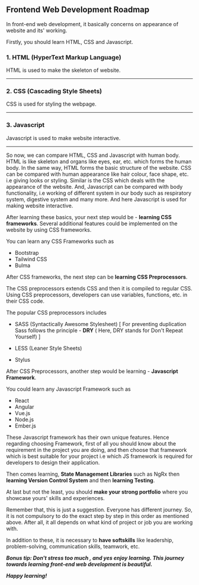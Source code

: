 ## Frontend Web Development Roadmap
In front-end web development, it basically concerns on appearance of website and its' working.

Firstly, you should learn HTML, CSS and Javascript.

### 1. HTML (HyperText Markup Language)
HTML is used to make the skeleton of website.
***

### 2. CSS (Cascading Style Sheets)
CSS is used for styling the webpage.
***

### 3. Javascript 
Javascript is used to make website interactive.
***

So now, we can compare HTML, CSS and Javascript with human body. HTML is like skeleton and organs like eyes, ear, etc. which forms the human body. In the same way, HTML forms the basic structure of the website. CSS can be compared with human appearance like hair colour, face shape, etc. i.e giving looks or styling. Similar is the CSS which deals with the appearance of the website. And, Javascript can be compared with body functionality, i.e working of different system in our body such as respiratory system, digestive system and many more. And here Javascript is used for making website interactive.

After learning these basics, your next step would be - **learning CSS frameworks**.
Several additional features could be implemented on the website by using CSS frameworks. 

You can learn any CSS Frameworks such as
- Bootstrap
- Tailwind CSS
- Bulma

After CSS frameworks, the next step can be **learning CSS Preprocessors**.

The CSS preprocessors extends CSS and then it is compiled to regular CSS. Using CSS preprocessors, developers can use variables, functions, etc. in their CSS code.

The popular CSS preprocessors includes
- SASS (Syntactically Awesome Stylesheet) [ For preventing duplication Sass follows the principle - **DRY** ( Here, DRY stands for Don't Repeat Yourself) ]

- LESS (Leaner Style Sheets)
- Stylus

After CSS Preprocessors, another step would be learning - **Javascript Framework**. 

You could learn any Javascript Framework such as
- React
- Angular
- Vue.js
- Node.js
- Ember.js

These Javascript framework has their own unique features. Hence regarding choosing Framework, first of all you should know about the requirement in the project you are doing, and then choose that framework which is best suitable for your project i.e which JS framework is required for developers to design their application.

Then comes learning, **State Management Libraries** such as NgRx then **learning Version Control System** and then **learning Testing**.

At last but not the least, you should **make your strong portfolio** where you showcase yours' skills and experiences.

Remember that, this is just a suggestion. Everyone has different journey. So, it is not compulsory to do the exact step by step in this order as mentioned above. After all, it all depends on what kind of project or job you are working with.

In addition to these, it is necessary to **have softskills** like leadership, problem-solving, communication skills, teamwork, etc.

***Bonus tip: Don't stress too much , and yes enjoy learning. This journey towards learning front-end web development is beautiful.***

***Happy learning!***
